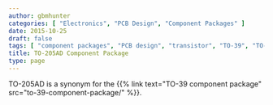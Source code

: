 ```yaml
---
author: gbmhunter
categories: [ "Electronics", "PCB Design", "Component Packages" ]
date: 2015-10-25
draft: false
tags: [ "component packages", "PCB design", "transistor", "TO-39", "TO-205AD" ]
title: TO-205AD Component Package
type: page
---
```


TO-205AD is a synonym for the {{% link text="TO-39 component package" src="to-39-component-package/" %}}.
